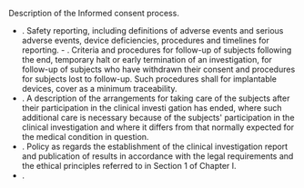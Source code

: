 Description of the Informed consent process.
- . Safety reporting, including definitions of adverse events and serious adverse events, device deficiencies, procedures and timelines for reporting. - . Criteria  and  procedures  for  follow-up  of  subjects  following  the  end,  temporary  halt  or  early  termination  of  an investigation,  for  follow-up  of  subjects  who  have  withdrawn  their  consent  and  procedures  for  subjects  lost  to follow-up. Such procedures shall for implantable devices, cover as a minimum traceability.
- . A description of  the  arrangements  for  taking  care  of  the  subjects  after  their  participation  in  the  clinical  investi­ gation  has  ended,  where  such  additional  care  is  necessary  because  of  the  subjects'  participation  in  the  clinical investigation and where it differs from that normally expected for  the medical condition in question.
- . Policy  as  regards  the  establishment  of  the  clinical  investigation  report  and  publication  of  results  in  accordance with the legal requirements and the ethical principles referred to in Section 1 of Chapter I.
- . 